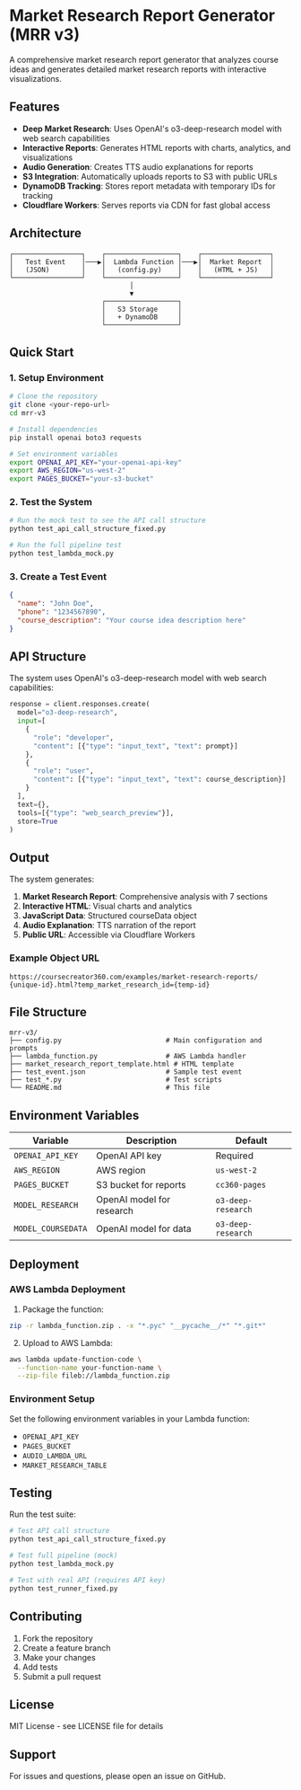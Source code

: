 # Market Research Report Generator (MRR v3)

A comprehensive market research report generator that analyzes course ideas and generates detailed market research reports with interactive visualizations.

## Features

- **Deep Market Research**: Uses OpenAI's o3-deep-research model with web search capabilities
- **Interactive Reports**: Generates HTML reports with charts, analytics, and visualizations
- **Audio Generation**: Creates TTS audio explanations for reports
- **S3 Integration**: Automatically uploads reports to S3 with public URLs
- **DynamoDB Tracking**: Stores report metadata with temporary IDs for tracking
- **Cloudflare Workers**: Serves reports via CDN for fast global access

## Architecture

```
┌─────────────────┐    ┌──────────────────┐    ┌─────────────────┐
│   Test Event    │───▶│  Lambda Function │───▶│  Market Report  │
│   (JSON)        │    │   (config.py)    │    │   (HTML + JS)   │
└─────────────────┘    └──────────────────┘    └─────────────────┘
                              │
                              ▼
                       ┌──────────────────┐
                       │   S3 Storage     │
                       │   + DynamoDB     │
                       └──────────────────┘
```

## Quick Start

### 1. Setup Environment

```bash
# Clone the repository
git clone <your-repo-url>
cd mrr-v3

# Install dependencies
pip install openai boto3 requests

# Set environment variables
export OPENAI_API_KEY="your-openai-api-key"
export AWS_REGION="us-west-2"
export PAGES_BUCKET="your-s3-bucket"
```

### 2. Test the System

```bash
# Run the mock test to see the API call structure
python test_api_call_structure_fixed.py

# Run the full pipeline test
python test_lambda_mock.py
```

### 3. Create a Test Event

```json
{
  "name": "John Doe",
  "phone": "1234567890",
  "course_description": "Your course idea description here"
}
```

## API Structure

The system uses OpenAI's o3-deep-research model with web search capabilities:

```python
response = client.responses.create(
  model="o3-deep-research",
  input=[
    {
      "role": "developer",
      "content": [{"type": "input_text", "text": prompt}]
    },
    {
      "role": "user", 
      "content": [{"type": "input_text", "text": course_description}]
    }
  ],
  text={},
  tools=[{"type": "web_search_preview"}],
  store=True
)
```

## Output

The system generates:

1. **Market Research Report**: Comprehensive analysis with 7 sections
2. **Interactive HTML**: Visual charts and analytics
3. **JavaScript Data**: Structured courseData object
4. **Audio Explanation**: TTS narration of the report
5. **Public URL**: Accessible via Cloudflare Workers

### Example Object URL
```
https://coursecreator360.com/examples/market-research-reports/
{unique-id}.html?temp_market_research_id={temp-id}
```

## File Structure

```
mrr-v3/
├── config.py                          # Main configuration and prompts
├── lambda_function.py                 # AWS Lambda handler
├── market_research_report_template.html # HTML template
├── test_event.json                    # Sample test event
├── test_*.py                          # Test scripts
└── README.md                          # This file
```

## Environment Variables

| Variable | Description | Default |
|----------|-------------|---------|
| `OPENAI_API_KEY` | OpenAI API key | Required |
| `AWS_REGION` | AWS region | `us-west-2` |
| `PAGES_BUCKET` | S3 bucket for reports | `cc360-pages` |
| `MODEL_RESEARCH` | OpenAI model for research | `o3-deep-research` |
| `MODEL_COURSEDATA` | OpenAI model for data | `o3-deep-research` |

## Deployment

### AWS Lambda Deployment

1. Package the function:
```bash
zip -r lambda_function.zip . -x "*.pyc" "__pycache__/*" "*.git*"
```

2. Upload to AWS Lambda:
```bash
aws lambda update-function-code \
  --function-name your-function-name \
  --zip-file fileb://lambda_function.zip
```

### Environment Setup

Set the following environment variables in your Lambda function:
- `OPENAI_API_KEY`
- `PAGES_BUCKET`
- `AUDIO_LAMBDA_URL`
- `MARKET_RESEARCH_TABLE`

## Testing

Run the test suite:

```bash
# Test API call structure
python test_api_call_structure_fixed.py

# Test full pipeline (mock)
python test_lambda_mock.py

# Test with real API (requires API key)
python test_runner_fixed.py
```

## Contributing

1. Fork the repository
2. Create a feature branch
3. Make your changes
4. Add tests
5. Submit a pull request

## License

MIT License - see LICENSE file for details

## Support

For issues and questions, please open an issue on GitHub. 